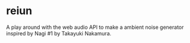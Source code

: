 reiun
====

A play around with the web audio API to make a ambient noise generator inspired by Nagi #1 by Takayuki Nakamura.
